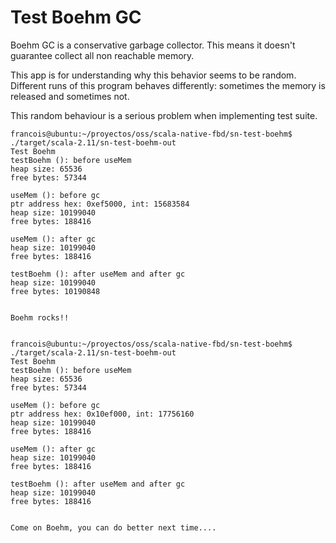 Test Boehm GC
=============

Boehm GC is a conservative garbage collector. This means it doesn't guarantee 
collect all non reachable memory.

This app is for understanding why this behavior seems to be random. Different runs 
of this program behaves differently: sometimes the memory is released and sometimes 
not.

This random behaviour is a serious problem when implementing test suite.


```
francois@ubuntu:~/proyectos/oss/scala-native-fbd/sn-test-boehm$ ./target/scala-2.11/sn-test-boehm-out 
Test Boehm
testBoehm (): before useMem
heap size: 65536
free bytes: 57344

useMem (): before gc
ptr address hex: 0xef5000, int: 15683584
heap size: 10199040
free bytes: 188416

useMem (): after gc
heap size: 10199040
free bytes: 188416

testBoehm (): after useMem and after gc
heap size: 10199040
free bytes: 10190848


Boehm rocks!!


francois@ubuntu:~/proyectos/oss/scala-native-fbd/sn-test-boehm$ ./target/scala-2.11/sn-test-boehm-out 
Test Boehm
testBoehm (): before useMem
heap size: 65536
free bytes: 57344

useMem (): before gc
ptr address hex: 0x10ef000, int: 17756160
heap size: 10199040
free bytes: 188416

useMem (): after gc
heap size: 10199040
free bytes: 188416

testBoehm (): after useMem and after gc
heap size: 10199040
free bytes: 188416


Come on Boehm, you can do better next time....
```
